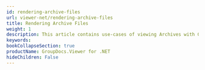 ```yaml
---
id: rendering-archive-files
url: viewer-net/rendering-archive-files
title: Rendering Archive Files
weight: 1
description: This article contains use-cases of viewing Archives with GroupDocs.Viewer within your .NET applications.
keywords: 
bookCollapseSection: true
productName: GroupDocs.Viewer for .NET
hideChildren: False
---
```

